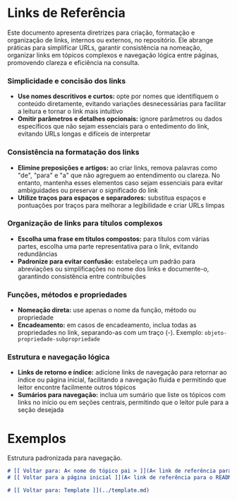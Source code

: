# Links de Referência

Este documento apresenta diretrizes para criação, formatação e organização de links, internos ou externos, no repositório. Ele abrange práticas para simplificar URLs, garantir consistência na nomeação, organizar links em tópicos complexos e navegação lógica entre páginas, promovendo clareza e eficiência na consulta.

### Simplicidade e concisão dos links

- **Use nomes descritivos e curtos:** opte por nomes que identifiquem o conteúdo diretamente, evitando variações desnecessárias para facilitar a leitura e tornar o link mais intuitivo
- **Omitir parâmetros e detalhes opcionais:** ignore parâmetros ou dados específicos que não sejam essenciais para o entedimento do link, evitando URLs longas e difíceis de interpretar

### Consistência na formatação dos links

- **Elimine preposições e artigos:** ao criar links, remova palavras como "de", "para" e "a" que não agreguem ao entendimento ou clareza. No entanto, mantenha esses elementos caso sejam essenciais para evitar ambiguidades ou preservar o significado do link
- **Utilize traços para espaços e separadores:** substitua espaços e pontuações por traços para melhorar a legibilidade e criar URLs limpas

### Organização de links para títulos complexos

- **Escolha uma frase em títulos compostos:** para títulos com várias partes, escolha uma parte representativa para o link, evitando redundâncias
- **Padronize para evitar confusão:** estabeleça um padrão para abreviações ou simplificações no nome dos links e documente-o, garantindo consistência entre contribuições

### Funções, métodos e propriedades

- **Nomeação direta:** use apenas o nome da função, método ou propriedade
- **Encadeamento:** em casos de encadeamento, inclua todas as propriedades no link, separando-as com um traço (-). Exemplo: `objeto-propriedade-subpropriedade`

### Estrutura e navegação lógica

- **Links de retorno e índice:** adicione links de navegação para retornar ao índice ou página inicial, facilitando a navegação fluida e permitindo que leitor encontre facilmente outros tópicos
- **Sumários para navegação:** inclua um sumário que liste os tópicos com links no início ou em seções centrais, permitindo que o leitor pule para a seção desejada

# Exemplos

Estrutura padronizada para navegação.

```Markdown
# [[ Voltar para: A< nome do tópico pai > ]](A< link de referência para o tópico pai >)
# [[ Voltar para a página inicial ]](A< link de referência para o README.md >)

# [[ Voltar para: Template ]](../template.md)